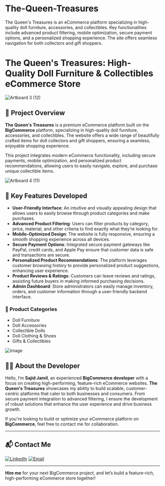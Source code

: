 # The-Queen-Treasures
The Queen's Treasures is an eCommerce platform specializing in high-quality doll furniture, accessories, and collectibles. Key functionalities include advanced product filtering, mobile optimization, secure payment options, and a personalized shopping experience. The site offers seamless navigation for both collectors and gift shoppers.
# The Queen's Treasures: High-Quality Doll Furniture & Collectibles eCommerce Store

![Artboard 3 (12)](https://github.com/user-attachments/assets/82435efa-2ce2-4be3-96d2-92792dc696a7)

## 🎁 Project Overview

**The Queen's Treasures** is a premium eCommerce platform built on the **BigCommerce** platform, specializing in high-quality doll furniture, accessories, and collectibles. The website offers a wide range of beautifully crafted items for doll collectors and gift shoppers, ensuring a seamless, enjoyable shopping experience. 

This project integrates modern eCommerce functionality, including secure payments, mobile optimization, and personalized product recommendations, allowing users to easily navigate, explore, and purchase unique collectible items.

![Artboard 4 (11)](https://github.com/user-attachments/assets/0c62837e-95dc-4331-b552-95cf6d90b52e)

## 🚀 Key Features Developed

- **User-Friendly Interface**: An intuitive and visually appealing design that allows users to easily browse through product categories and make purchases.
- **Advanced Product Filtering**: Users can filter products by category, price, material, and other criteria to find exactly what they’re looking for.
- **Mobile-Optimized Design**: The website is fully responsive, ensuring a smooth shopping experience across all devices.
- **Secure Payment Options**: Integrated secure payment gateways like PayPal, credit cards, and Apple Pay ensure that customer data is safe and transactions are secure.
- **Personalized Product Recommendations**: The platform leverages customer browsing history to provide personalized product suggestions, enhancing user experience.
- **Product Reviews & Ratings**: Customers can leave reviews and ratings, assisting future buyers in making informed purchasing decisions.
- **Admin Dashboard**: Store administrators can easily manage inventory, orders, and customer information through a user-friendly backend interface.

### 🛒 Product Categories

- Doll Furniture
- Doll Accessories
- Collectible Dolls
- Doll Clothing & Shoes
- Gifts & Collectibles

![image](https://github.com/user-attachments/assets/49232276-d94a-4db9-a763-b504b905b38b)

## 👨‍💻 About the Developer

Hello, I’m **Sajid Jamil**, an experienced **BigCommerce developer** with a focus on creating high-performing, feature-rich eCommerce websites. **The Queen's Treasures** showcases my ability to build scalable, customer-centric platforms that cater to both businesses and consumers. From secure payment integration to advanced filtering, I ensure the development of robust solutions that enhance the user experience and drive business growth.

If you're looking to build or optimize your eCommerce platform on **BigCommerce**, feel free to contact me for collaboration.

---

## 📬 Contact Me

[![LinkedIn](https://img.shields.io/badge/LinkedIn-Connect-blue?style=for-the-badge&logo=linkedin)](https://www.linkedin.com/in/sajid-jameel-721256178/)
[![Email](https://img.shields.io/badge/Email-Contact%20Me-orange?style=for-the-badge&logo=gmail)](mailto:sajidjamil.met@gmail.com)

---

**Hire me** for your next BigCommerce project, and let’s build a feature-rich, high-performing eCommerce store together!
